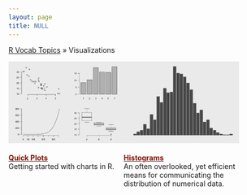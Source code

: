 ```yaml
---
layout: page
title: NULL
---
```


[R Vocab Topics](index) &#187; Visualizations


<STYLE TYPE="text/css"> 
<!-- 
.nomargin {
  margin-top: 0px;
  padding: 0px;
}

.headmargin {
  margin-bottom: 0px;
  padding: 0px;
}
--> 
</STYLE>



<div style="width: 150%;">

<div style="float: left; width: 30%;">

<a href="http://bradleyboehmke.github.io/tutorials/quickplots">
<img src="/public/images/visual/quickplots/quickplot2.png" style="display: block; margin: auto;" />
</a>

<h4 class="headmargin"><a href="http://bradleyboehmke.github.io/tutorials/quickplots"><font color="#821122;">Quick Plots</font></a></h4>
<p class="nomargin">Getting started with charts in R.</p>


</div>
 
<div style="float: left; width: 30%;">

<a href="http://bradleyboehmke.github.io/tutorials/histograms">
<img src="/public/images/visual/histograms/histogram_icon.png" style="display: block; margin: auto;" />
</a>

<h4 class="headmargin"><a href="http://bradleyboehmke.github.io/tutorials/histograms"><font color="#821122;">Histograms</font></a></h4>
<p class="nomargin">An often overlooked, yet efficient means for communicating the distribution of numerical data.</p>
 
</div>
 
 
<div style="float: left; width: 30%;">


</div>

<br style="clear: left;" />
</div>

